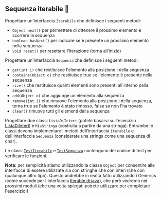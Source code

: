 ## Sequenza iterabile 🛴

Progettare un'interfaccia `Iterabile` che definisce i seguenti metodi:
* `Object next()`         per permettere di ottenere il prossimo elemento e scorrere la sequenza
* `boolean hasNext()`     per indicare se è presente un prossimo elemento nella sequenza
* `void reset()`          per resettare l'iterazione (torna all'inizio)

Progettare un'interfaccia `Sequenza` che definisce i seguenti metodi:
* `get(int i)` che restituisce l'elemento alla posizione i della sequenza
* `contains(Object o)` che restituisce true se l'elemento è presente nella sequenza
* `size()` che restituisce quanti elementi sono presenti all'interno della sequenza
* `add(Object o)` che aggiunge un elemento alla sequenza
* `remove(int i)` che rimuove l'elemento alla posizione i della sequenza, torna true se l'elemento è stato rimosso, false se non l'ha trovato
* `clear()` rimuove tutti gli elementi dalla sequenza

Progettare due classi `ListaDiInteri` (potete basarvi sull'esercizio [ListaDiInteri](module_04/src/lista_di_interi/))
e `MiaStringa` (costruita a partire da una stringa).
Entrambe le classi devono implementare i metodi dell'interfaccia `Iterabile` e dell'interfaccia `Sequenza`
(considerate una stringa come una sequenza di char).

Le classi [`TestIterabile`](TestIterabile.java) e [`TestSequenza`](TestSequenza.java) contengono del codice di test per
verificare le funzioni.

**Nota:** per semplicità stiamo utilizzando la classe `Object` per consentire alle interfacce di essere utilizzate sia con
stringhe che con interi (che con qualunque altro tipo). Questo andrebbe in realtà fatto utilizzando i Generics (come succede per l'interfaccia [Iterable di java](https://docs.oracle.com/javase/8/docs/api/java/lang/Iterable.html)), che però
vedremo nei prossimi moduli (che una volta spiegati potrete utilizzare per completare l'esercizio!)